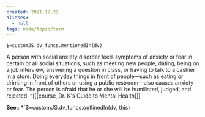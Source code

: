 ```yaml
---
created: 2021-12-29 
aliases:
  - null
tags: node/topic/term
---
```

`$=customJS.dv_funcs.mentionedIn(dv)`

A person with social anxiety disorder feels symptoms of anxiety or fear in certain or all social situations, such as meeting new people, dating, being on a job interview, answering a question in class, or having to talk to a cashier in a store. Doing everyday things in front of people—such as eating or drinking in front of others or using a public restroom—also causes anxiety or fear. The person is afraid that he or she will be humiliated, judged, and rejected.
 ^[[[course_Dr. K's Guide to Mental Health]]]

**See**::
*`$=customJS.dv_funcs.outlinedIn(dv, this)